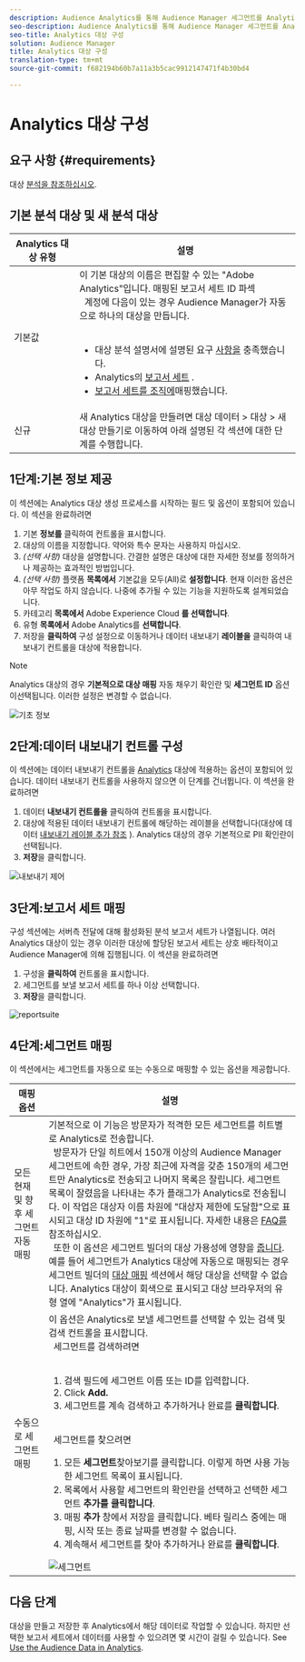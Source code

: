 ```yaml
---
description: Audience Analytics를 통해 Audience Manager 세그먼트를 Analytics에 보낼 수 있습니다. 이 기능을 사용하려면 Analytics 대상을 만들고 세그먼트를 Audience Manager의 대상에 매핑합니다.
seo-description: Audience Analytics를 통해 Audience Manager 세그먼트를 Analytics에 보낼 수 있습니다. 이 기능을 사용하려면 Analytics 대상을 만들고 세그먼트를 Audience Manager의 대상에 매핑합니다.
seo-title: Analytics 대상 구성
solution: Audience Manager
title: Analytics 대상 구성
translation-type: tm+mt
source-git-commit: f682194b60b7a11a3b5cac9912147471f4b30bd4

---
```



# Analytics 대상 구성

## 요구 사항 {#requirements}

대상 [분석을 참조하십시오](https://marketing.adobe.com/resources/help/en_US/analytics/audiences/).

## 기본 분석 대상 및 새 분석 대상

| Analytics 대상 유형 | 설명 |
|---|---|
| 기본값 | 이 기본 대상의 이름은 편집할 수 있는 "Adobe Analytics"입니다. 매핑된 보고서 세트 ID 파섹 <br>  계정에 다음이 있는 경우 Audience Manager가 자동으로 하나의 대상을 만듭니다. <br>  <ul><li>대상 분석 설명서에 설명된 요구 [사항을](https://marketing.adobe.com/resources/help/en_US/analytics/audiences/) 충족했습니다.</li><li>Analytics의 [보고서 세트](https://marketing.adobe.com/resources/help/en_US/sc/implement/ref-reports-report-suites.html) .</li><li>[보고서 세트를 조직에](https://marketing.adobe.com/resources/help/en_US/mcloud/report-suite-mapping.html)매핑했습니다.</li></ul> |
| 신규 | 새 Analytics 대상을 만들려면 대상 데이터 &gt; 대상 &gt; 새 대상 만들기로 이동하여 아래 설명된 각 섹션에 대한 단계를 수행합니다. |

## 1단계:기본 정보 제공

이 섹션에는 Analytics 대상 생성 프로세스를 시작하는 필드 및 옵션이 포함되어 있습니다. 이 섹션을 완료하려면

1. 기본 **정보를** 클릭하여 컨트롤을 표시합니다.
1. 대상의 이름을 지정합니다. 약어와 특수 문자는 사용하지 마십시오.
1. *(선택 사항)* 대상을 설명합니다. 간결한 설명은 대상에 대한 자세한 정보를 정의하거나 제공하는 효과적인 방법입니다.
1. *(선택 사항)* 플랫폼 **목록에서** 기본값을 모두(All)로 **설정합니다**. 현재 이러한 옵션은 아무 작업도 하지 않습니다. 나중에 추가될 수 있는 기능을 지원하도록 설계되었습니다.
1. 카테고리 **목록에서** Adobe Experience Cloud **를 선택합니다**.
1. 유형 **목록에서** Adobe Analytics를 **선택합니다**.
1. 저장을 **클릭하여** 구성 설정으로 이동하거나 데이터 내보내기 **레이블을** 클릭하여 내보내기 컨트롤을 대상에 적용합니다.

>[!NOTE]
>
>Analytics 대상의 경우 **기본적으로 대상 매핑** 자동 채우기 확인란 및 **세그먼트 ID** 옵션이선택됩니다. 이러한 설정은 변경할 수 없습니다.

![기초 정보](assets/basicinformation.png)

## 2단계:데이터 내보내기 컨트롤 구성

이 섹션에는 데이터 내보내기 컨트롤을 [Analytics](/help/using/features/data-export-controls.md) 대상에 적용하는 옵션이 포함되어 있습니다. 데이터 내보내기 컨트롤을 사용하지 않으면 이 단계를 건너뜁니다. 이 섹션을 완료하려면

1. 데이터 **내보내기 컨트롤을** 클릭하여 컨트롤을 표시합니다.
1. 대상에 적용된 데이터 내보내기 컨트롤에 해당하는 레이블을 선택합니다(대상에 데이터 [내보내기 레이블 추가 참조](/help/using/features/destinations/add-data-export-labels.md) ). Analytics 대상의 경우 기본적으로 PII 확인란이 선택됩니다.
1. **저장**&#x200B;을 클릭합니다.

![내보내기 제어](assets/exportControls.png)

## 3단계:보고서 세트 매핑

구성 섹션에는 서버측 전달에 대해 활성화된 분석 보고서 세트가 나열됩니다. 여러 Analytics 대상이 있는 경우 이러한 대상에 할당된 보고서 세트는 상호 배타적이고 Audience Manager에 의해 집행됩니다. 이 섹션을 완료하려면

1. 구성을 **클릭하여** 컨트롤을 표시합니다.
1. 세그먼트를 보낼 보고서 세트를 하나 이상 선택합니다.
1. **저장**&#x200B;을 클릭합니다.

![reportsuite](assets/reportSuites.png)

## 4단계:세그먼트 매핑

이 섹션에서는 세그먼트를 자동으로 또는 수동으로 매핑할 수 있는 옵션을 제공합니다.

| 매핑 옵션 | 설명 |
|---|---|
| 모든 현재 및 향후 세그먼트 자동 매핑 | 기본적으로 이 기능은 방문자가 적격한 모든 세그먼트를 히트별로 Analytics로 전송합니다. <br>  방문자가 단일 히트에서 150개 이상의 Audience Manager 세그먼트에 속한 경우, 가장 최근에 자격을 갖춘 150개의 세그먼트만 Analytics로 전송되고 나머지 목록은 잘립니다. 세그먼트 목록이 잘렸음을 나타내는 추가 플래그가 Analytics로 전송됩니다. 이 작업은 대상자 이름 차원에 "대상자 제한에 도달함"으로 표시되고 대상 ID 차원에 "1"로 표시됩니다. 자세한 내용은 [FAQ를](https://marketing.adobe.com/resources/help/en_US/analytics/audiences/mc-audiences-faqs.html) 참조하십시오. <br>  또한 이 옵션은 세그먼트 빌더의 대상 가용성에 영향을 [줍니다](/help/using/features/segments/segment-builder.md). 예를 들어 세그먼트가 Analytics 대상에 자동으로 매핑되는 경우 세그먼트 빌더의 [대상 매핑](/help/using/features/segments/segment-builder.md#segment-builder-controls-destinations) 섹션에서 해당 대상을 선택할 수 없습니다. Analytics 대상이 회색으로 표시되고 대상 브라우저의 유형 열에 "Analytics"가 표시됩니다. |
| 수동으로 세그먼트 매핑 | 이 옵션은 Analytics로 보낼 세그먼트를 선택할 수 있는 검색 및 검색 컨트롤을 표시합니다. <br>  세그먼트를 검색하려면 <br>  <ol><li>검색 필드에 세그먼트 이름 또는 ID를 입력합니다.</li><li>Click <b>Add.</b></li><li>세그먼트를 계속 검색하고 추가하거나 완료를 <b>클릭합니다</b>.</li></ol><br>  세그먼트를 찾으려면 <ol><li>모든 <b>세그먼트</b>찾아보기를 클릭합니다. 이렇게 하면 사용 가능한 세그먼트 목록이 표시됩니다.</li><li>목록에서 사용할 세그먼트의 확인란을 선택하고 선택한 세그먼트 <b>추가를 클릭합니다</b>.</li><li>매핑 <b>추가</b> 창에서 저장을 클릭합니다. 베타 릴리스 중에는 매핑, 시작 또는 종료 날짜를 변경할 수 없습니다.</li><li>계속해서 세그먼트를 찾아 추가하거나 완료를 <b>클릭합니다</b>.</li></ol> ![세그먼트](assets/mapSegments.png) |

## 다음 단계

대상을 만들고 저장한 후 Analytics에서 해당 데이터로 작업할 수 있습니다. 하지만 선택한 보고서 세트에서 데이터를 사용할 수 있으려면 몇 시간이 걸릴 수 있습니다. See [Use the Audience Data in Analytics](https://marketing.adobe.com/resources/help/en_US/analytics/audiences/use-audience-data-analytics.html).

